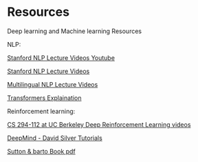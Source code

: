 # Resources
Deep learning and Machine learning Resources

NLP: 

[Stanford NLP Lecture Videos Youtube](https://www.youtube.com/playlist?list=PLoROMvodv4rOhcuXMZkNm7j3fVwBBY42z)

[Stanford NLP Lecture Videos](https://online.stanford.edu/artificial-intelligence/free-content?category=All&course=6097)

[Multilingual NLP Lecture Videos](https://www.youtube.com/watch?v=xeu7LKIT194&list=PL8PYTP1V4I8CHhppU6n1Q9-04m96D9gt5&index=3)

[Transformers Explaination](https://jalammar.github.io/illustrated-transformer/)

Reinforcement learning:
       
[CS 294-112 at UC Berkeley Deep Reinforcement Learning videos](https://www.youtube.com/playlist?list=PLkFD6_40KJIxJMR-j5A1mkxK26gh_qg37)

[DeepMind - David Silver Tutorials](https://www.youtube.com/watch?v=Nd1-UUMVfz4&list=RDCMUCP7jMXSY2xbc3KCAE0MHQ-A&start_radio=1&t=3227s)

[Sutton & barto Book pdf](https://web.stanford.edu/class/psych209/Readings/SuttonBartoIPRLBook2ndEd.pdf)


